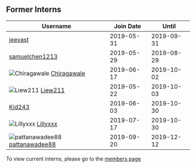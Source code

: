 ## Former Interns

|**Username**|**Join Date**|**Until**|
|------------|-------------|----|
|[jeevast](profiles/jeevast.md)|2019-05-31|2019-09-31|
|[samuelchen1213](profiles/samuelchen1213.md)|2019-05-29|2019-08-29|
|![Chiragawale](http://github.com/Chiragawale.png?size=25) [Chiragawale](profiles/chiragawale.md)|2019-06-17|2019-10-02|
|![Liew211](http://github.com/Liew211.png?size=25) [Liew211](profiles/Liew211.md)|2019-05-22|2019-10-03|
|[Kid243](profiles/Kid243.md)|2019-06-03|2019-10-30|
|![Lillyxxx](http://github.com/Lillyxxx.png?size=25) [Lillyxxx](profiles/lillyxxx.md)|2019-07-17|2019-10-30|
|![pattanawadee88](http://github.com/pattanawadee88.png?size=25) [pattanawadee88](profiles/pattanawadee88.md)|2019-09-20|2019-12-12|

To view current interns, please go to the [members page](team.md)
